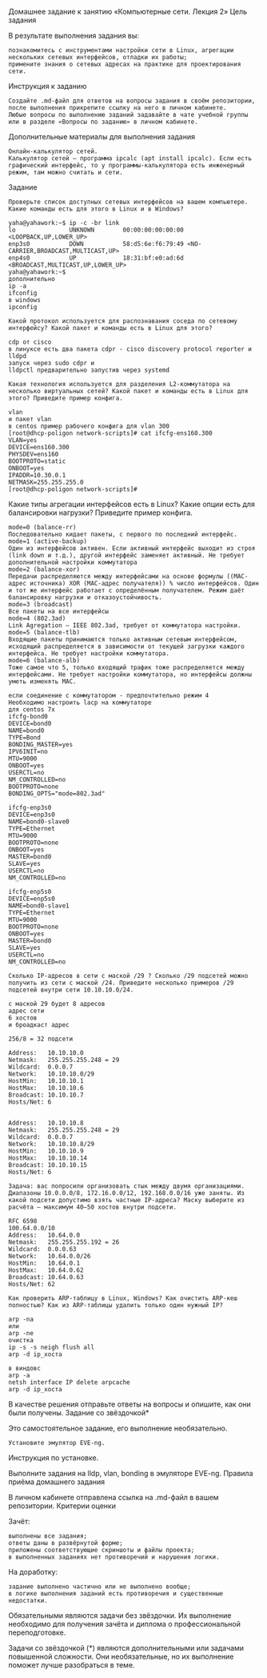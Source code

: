 Домашнее задание к занятию «Компьютерные сети. Лекция 2»
Цель задания

В результате выполнения задания вы:

    познакомитесь с инструментами настройки сети в Linux, агрегации нескольких сетевых интерфейсов, отладки их работы;
    примените знания о сетевых адресах на практике для проектирования сети.

Инструкция к заданию

    Создайте .md-файл для ответов на вопросы задания в своём репозитории, после выполнения прикрепите ссылку на него в личном кабинете.
    Любые вопросы по выполнению заданий задавайте в чате учебной группы или в разделе «Вопросы по заданию» в личном кабинете.

Дополнительные материалы для выполнения задания

    Онлайн-калькулятор сетей.
    Калькулятор сетей — программа ipcalc (apt install ipcalc). Если есть графический интерфейс, то у программы-калькулятора есть инженерный режим, там можно считать и сети.

Задание

    Проверьте список доступных сетевых интерфейсов на вашем компьютере. Какие команды есть для этого в Linux и в Windows?
```
yaha@yahawork:~$ ip -c -br link
lo               UNKNOWN        00:00:00:00:00:00 <LOOPBACK,UP,LOWER_UP> 
enp3s0           DOWN           58:d5:6e:f6:79:49 <NO-CARRIER,BROADCAST,MULTICAST,UP> 
enp4s0           UP             18:31:bf:e0:ad:6d <BROADCAST,MULTICAST,UP,LOWER_UP> 
yaha@yahawork:~$ 
дополнительно
ip -a
ifconfig
в windows 
ipconfig
```

    Какой протокол используется для распознавания соседа по сетевому интерфейсу? Какой пакет и команды есть в Linux для этого?
```
cdp от cisco
в линуксе есть два пакета cdpr - cisco discovery protocol reporter и lldpd
запуск через sudo cdpr и 
lldpctl предварительно запустив через systemd
```


    Какая технология используется для разделения L2-коммутатора на несколько виртуальных сетей? Какой пакет и команды есть в Linux для этого? Приведите пример конфига.
```
vlan
и пакет vlan
в centos пример рабочего конфига для vlan 300
[root@dhcp-poligon network-scripts]# cat ifcfg-ens160.300
VLAN=yes
DEVICE=ens160.300
PHYSDEV=ens160
BOOTPROTO=static
ONBOOT=yes
IPADDR=10.30.0.1
NETMASK=255.255.255.0
[root@dhcp-poligon network-scripts]# 
```


   Какие типы агрегации интерфейсов есть в Linux? Какие опции есть для балансировки нагрузки? Приведите пример конфига.
``` 
mode=0 (balance-rr)
Последовательно кидает пакеты, с первого по последний интерфейс.
mode=1 (active-backup)
Один из интерфейсов активен. Если активный интерфейс выходит из строя (link down и т.д.), другой интерфейс заменяет активный. Не требует дополнительной настройки коммутатора
mode=2 (balance-xor)
Передачи распределяются между интерфейсами на основе формулы ((MAC-адрес источника) XOR (MAC-адрес получателя)) % число интерфейсов. Один и тот же интерфейс работает с определённым получателем. Режим даёт балансировку нагрузки и отказоустойчивость.
mode=3 (broadcast)
Все пакеты на все интерфейсы
mode=4 (802.3ad)
Link Agregation — IEEE 802.3ad, требует от коммутатора настройки.
mode=5 (balance-tlb)
Входящие пакеты принимаются только активным сетевым интерфейсом, исходящий распределяется в зависимости от текущей загрузки каждого интерфейса. Не требует настройки коммутатора.
mode=6 (balance-alb)
Тоже самое что 5, только входящий трафик тоже распределяется между интерфейсами. Не требует настройки коммутатора, но интерфейсы должны уметь изменять MAC.

если соединение с коммутатором - предпочтительно режим 4
Необходимо настроить lacp на коммутаторе
для centos 7x
ifcfg-bond0
DEVICE=bond0
NAME=bond0
TYPE=Bond
BONDING_MASTER=yes
IPV6INIT=no
MTU=9000
ONBOOT=yes
USERCTL=no
NM_CONTROLLED=no
BOOTPROTO=none
BONDING_OPTS="mode=802.3ad"

ifcfg-enp3s0
DEVICE=enp3s0
NAME=bond0-slave0
TYPE=Ethernet
MTU=9000
BOOTPROTO=none
ONBOOT=yes
MASTER=bond0
SLAVE=yes
USERCTL=no 
NM_CONTROLLED=no 

ifcfg-enp5s0
DEVICE=enp5s0
NAME=bond0-slave1
TYPE=Ethernet
MTU=9000
BOOTPROTO=none
ONBOOT=yes
MASTER=bond0
SLAVE=yes
USERCTL=no
NM_CONTROLLED=no 
```

    Сколько IP-адресов в сети с маской /29 ? Сколько /29 подсетей можно получить из сети с маской /24. Приведите несколько примеров /29 подсетей внутри сети 10.10.10.0/24.
```
c маской 29 будет 8 адресов
адрес сети
6 хостов 
и броадкаст адрес

256/8 = 32 подсети

Address:   10.10.10.0           
Netmask:   255.255.255.248 = 29 
Wildcard:  0.0.0.7              
Network:   10.10.10.0/29        
HostMin:   10.10.10.1           
HostMax:   10.10.10.6           
Broadcast: 10.10.10.7           
Hosts/Net: 6                     


Address:   10.10.10.8           
Netmask:   255.255.255.248 = 29 
Wildcard:  0.0.0.7              
Network:   10.10.10.8/29        
HostMin:   10.10.10.9           
HostMax:   10.10.10.14          
Broadcast: 10.10.10.15          
Hosts/Net: 6                     
```

    Задача: вас попросили организовать стык между двумя организациями. Диапазоны 10.0.0.0/8, 172.16.0.0/12, 192.168.0.0/16 уже заняты. Из какой подсети допустимо взять частные IP-адреса? Маску выберите из расчёта — максимум 40–50 хостов внутри подсети.
```
RFC 6598
100.64.0.0/10
Address:   10.64.0.0            
Netmask:   255.255.255.192 = 26 
Wildcard:  0.0.0.63             
Network:   10.64.0.0/26         
HostMin:   10.64.0.1            
HostMax:   10.64.0.62           
Broadcast: 10.64.0.63           
Hosts/Net: 62                    
```

    Как проверить ARP-таблицу в Linux, Windows? Как очистить ARP-кеш полностью? Как из ARP-таблицы удалить только один нужный IP?
 ```
 arp -na
 или 
 arp -ne
 очистка
 ip -s -s neigh flush all
 arp -d ip_хоста
 
 в виндовс
 arp -a
 netsh interface IP delete arpcache
 arp -d ip_хоста
 ```
 
 
 

В качестве решения отправьте ответы на вопросы и опишите, как они были получены.
Задание со звёздочкой*

Это самостоятельное задание, его выполнение необязательно.

    Установите эмулятор EVE-ng.

Инструкция по установке.

Выполните задания на lldp, vlan, bonding в эмуляторе EVE-ng.
Правила приёма домашнего задания

В личном кабинете отправлена ссылка на .md-файл в вашем репозитории.
Критерии оценки

Зачёт:

    выполнены все задания;
    ответы даны в развёрнутой форме;
    приложены соответствующие скриншоты и файлы проекта;
    в выполненных заданиях нет противоречий и нарушения логики.

На доработку:

    задание выполнено частично или не выполнено вообще;
    в логике выполнения заданий есть противоречия и существенные недостатки.

Обязательными являются задачи без звёздочки. Их выполнение необходимо для получения зачёта и диплома о профессиональной переподготовке.

Задачи со звёздочкой (*) являются дополнительными или задачами повышенной сложности. Они необязательные, но их выполнение поможет лучше разобраться в теме.
